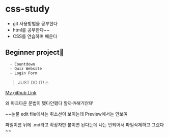 # css-study

- git 사용방법을 공부한다
- html를 공부한다~~ 
- CSS를 연습하며 배운다

 ## Beginner project🎯
```
  - Countdown
  - Quiz Website
  - Login Form
```

>JUST DO IT! 🔥


[My github Link](https://github.com/eunjikimdev, "내 깃허브 주소")

왜 마크다운 문법이 됐다안됐다 할까*이해가안돼*

~~눈물 edit file에서는 취소선이 보이는데 Preview에서는 안보여

파일이름 뒤에 .md라고 확장자만 붙이면 된다는데 나는 안되어서 파일삭제하고 그랬다~~ 
